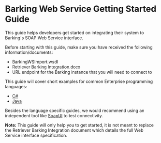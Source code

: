 # Barking Web Service Getting Started Guide

This guide helps developers get started on integrating their system to Barking's SOAP Web Service interface.

Before starting with this guide, make sure you have received the following information/documents:

* BarkingWSImport.wsdl
* Retriever Barking Integration.docx
* URL endpoint for the Barking instance that you will need to connect to

This guide will cover short examples for common Enterprise programming languages:

* [C#](C%23/README.md) 
* [Java](Java/README.md)


Besides the language specific guides, we would recommend using an independent tool like [SoapUI](https://www.soapui.org/) to test connectivity.


**Note:** This guide will only help you to get started, it is not meant to replace the Retriever Barking Integration document which details the full Web Service interface specification.